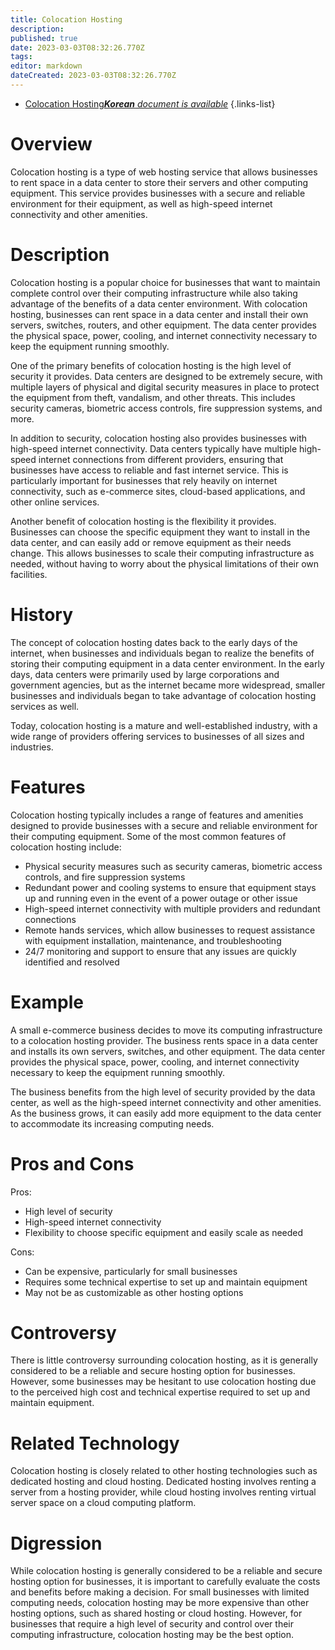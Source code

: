 ```yaml
---
title: Colocation Hosting
description: 
published: true
date: 2023-03-03T08:32:26.770Z
tags: 
editor: markdown
dateCreated: 2023-03-03T08:32:26.770Z
---
```


- [Colocation Hosting***Korean** document is available*](/ko/Knowledge-base/Dictionary/colocation-hosting)
{.links-list}
# Overview

Colocation hosting is a type of web hosting service that allows businesses to rent space in a data center to store their servers and other computing equipment. This service provides businesses with a secure and reliable environment for their equipment, as well as high-speed internet connectivity and other amenities.

# Description

Colocation hosting is a popular choice for businesses that want to maintain complete control over their computing infrastructure while also taking advantage of the benefits of a data center environment. With colocation hosting, businesses can rent space in a data center and install their own servers, switches, routers, and other equipment. The data center provides the physical space, power, cooling, and internet connectivity necessary to keep the equipment running smoothly.

One of the primary benefits of colocation hosting is the high level of security it provides. Data centers are designed to be extremely secure, with multiple layers of physical and digital security measures in place to protect the equipment from theft, vandalism, and other threats. This includes security cameras, biometric access controls, fire suppression systems, and more.

In addition to security, colocation hosting also provides businesses with high-speed internet connectivity. Data centers typically have multiple high-speed internet connections from different providers, ensuring that businesses have access to reliable and fast internet service. This is particularly important for businesses that rely heavily on internet connectivity, such as e-commerce sites, cloud-based applications, and other online services.

Another benefit of colocation hosting is the flexibility it provides. Businesses can choose the specific equipment they want to install in the data center, and can easily add or remove equipment as their needs change. This allows businesses to scale their computing infrastructure as needed, without having to worry about the physical limitations of their own facilities.

# History

The concept of colocation hosting dates back to the early days of the internet, when businesses and individuals began to realize the benefits of storing their computing equipment in a data center environment. In the early days, data centers were primarily used by large corporations and government agencies, but as the internet became more widespread, smaller businesses and individuals began to take advantage of colocation hosting services as well.

Today, colocation hosting is a mature and well-established industry, with a wide range of providers offering services to businesses of all sizes and industries.

# Features

Colocation hosting typically includes a range of features and amenities designed to provide businesses with a secure and reliable environment for their computing equipment. Some of the most common features of colocation hosting include:

- Physical security measures such as security cameras, biometric access controls, and fire suppression systems
- Redundant power and cooling systems to ensure that equipment stays up and running even in the event of a power outage or other issue
- High-speed internet connectivity with multiple providers and redundant connections
- Remote hands services, which allow businesses to request assistance with equipment installation, maintenance, and troubleshooting
- 24/7 monitoring and support to ensure that any issues are quickly identified and resolved

# Example

A small e-commerce business decides to move its computing infrastructure to a colocation hosting provider. The business rents space in a data center and installs its own servers, switches, and other equipment. The data center provides the physical space, power, cooling, and internet connectivity necessary to keep the equipment running smoothly.

The business benefits from the high level of security provided by the data center, as well as the high-speed internet connectivity and other amenities. As the business grows, it can easily add more equipment to the data center to accommodate its increasing computing needs.

# Pros and Cons

Pros:

- High level of security
- High-speed internet connectivity
- Flexibility to choose specific equipment and easily scale as needed

Cons:

- Can be expensive, particularly for small businesses
- Requires some technical expertise to set up and maintain equipment
- May not be as customizable as other hosting options

# Controversy

There is little controversy surrounding colocation hosting, as it is generally considered to be a reliable and secure hosting option for businesses. However, some businesses may be hesitant to use colocation hosting due to the perceived high cost and technical expertise required to set up and maintain equipment.

# Related Technology

Colocation hosting is closely related to other hosting technologies such as dedicated hosting and cloud hosting. Dedicated hosting involves renting a server from a hosting provider, while cloud hosting involves renting virtual server space on a cloud computing platform.

# Digression

While colocation hosting is generally considered to be a reliable and secure hosting option for businesses, it is important to carefully evaluate the costs and benefits before making a decision. For small businesses with limited computing needs, colocation hosting may be more expensive than other hosting options, such as shared hosting or cloud hosting. However, for businesses that require a high level of security and control over their computing infrastructure, colocation hosting may be the best option.